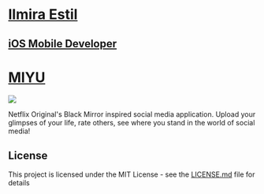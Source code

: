 # [Ilmira Estil](https://github.com/MiraEs)
## [iOS Mobile Developer](https://www.linkedin.com/in/ilmiraestil/)

# [MIYU](https://github.com/MiraEs/MIYU)
![](app.png)

Netflix Original's Black Mirror inspired social media application.  Upload your glimpses of your life, rate others, see where you stand in the world of social media!

## License

This project is licensed under the MIT License - see the [LICENSE.md](LICENSE.md) file for details

